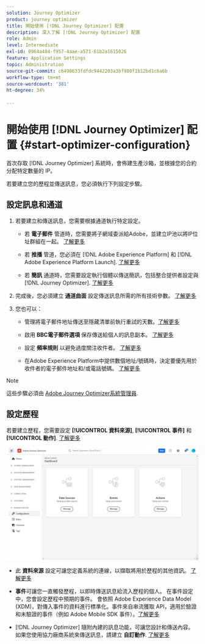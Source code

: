 ```yaml
---
solution: Journey Optimizer
product: journey optimizer
title: 開始使用 [!DNL Journey Optimizer] 配置
description: 深入了解 [!DNL Journey Optimizer] 配置
role: Admin
level: Intermediate
exl-id: 0964a484-f957-4aae-a571-61b2a1615026
feature: Application Settings
topic: Administration
source-git-commit: c6498633fdfdc9442203a3bf980f1b12bd1c6a6b
workflow-type: tm+mt
source-wordcount: '381'
ht-degree: 34%

---
```



# 開始使用 [!DNL Journey Optimizer] 配置 {#start-optimizer-configuration}

首次存取 [!DNL Journey Optimizer] 系統時，會佈建生產沙箱，並根據您的合約分配特定數量的 IP。

若要建立您的歷程並傳送訊息，您必須執行下列設定步驟。

## 設定訊息和通道

1. 若要建立和傳送訊息，您需要根據通道執行特定設定。

   * 若 **電子郵件** 管道時，您需要將子網域委派給Adobe，並建立IP池以將IP位址群組在一起。 [了解更多](../email/get-started-email-config.md)

   * 若 **推播** 管道，您必須在 [!DNL Adobe Experience Platform] 和 [!DNL Adobe Experience Platform Launch]. [了解更多](../push/push-configuration.md)

   * 若 **簡訊** 通道時，您需要設定執行個體以傳送簡訊，包括整合提供者設定與 [!DNL Journey Optimizer]. [了解更多](../sms/sms-configuration.md)

1. 完成後，您必須建立 **通道曲面** 設定傳送訊息所需的所有技術參數。 [了解更多](channel-surfaces.md)

1. 您也可以：

   * 管理將電子郵件地址傳送至隱藏清單前執行重試的天數。[了解更多](manage-suppression-list.md)

   * 啟用 **BBC電子郵件選項** 保存傳送給個人的訊息副本。 [了解更多](archiving-support.md#enable-bcc)

   * 設定 **頻率規則** 以避免過度關注收件者。 [了解更多](frequency-rules.md)

   * 在Adobe Experience Platform中提供數個地址/號碼時，決定要優先用於收件者的電子郵件地址和/或電話號碼。 [了解更多](primary-email-addresses.md)

<!--* Understand the push notification flow. [Learn more](../push/push-gs.md)-->

>[!NOTE]
>
>這些步驟必須由 [Adobe Journey Optimizer系統管理員](../start/path/administrator.md).

## 設定歷程

若要建立歷程，您需要設定 **[!UICONTROL 資料來源]**, **[!UICONTROL 事件]** 和 **[!UICONTROL 動作]**. [了解更多](about-data-sources-events-actions.md)

![](assets/admin-menu.png)

* 此 **資料來源** 設定可讓您定義系統的連線，以擷取將用於歷程的其他資訊。 [了解更多](../datasource/about-data-sources.md)

* **事件**&#x200B;可讓您一直觸發歷程，以即時傳送訊息給流入歷程的個人。 在事件設定中，您會設定歷程中預期的事件。 會依照 Adobe Experience Data Model (XDM)，對傳入事件的資料進行標準化。事件來自串流獲取 API，適用於驗證和未驗證的事件（例如 Adobe Mobile SDK 事件）。[了解更多](../event/about-events.md)

* [!DNL Journey Optimizer] 隨附內建的訊息功能，可讓您設計和傳送內容。 如果您使用協力廠商系統來傳送訊息，請建立 **自訂動作**. [了解更多](../action/action.md)
